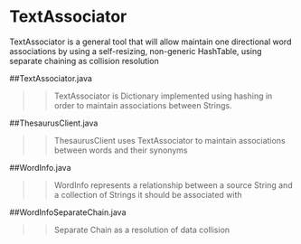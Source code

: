 # TextAssociator
TextAssociator is a general tool that will allow maintain one directional word associations by using a self-resizing,
non-generic HashTable, using separate chaining as collision resolution

##TextAssociator.java 
>>TextAssociator is Dictionary implemented using hashing in order to maintain associations between Strings. 

##ThesaurusClient.java
>>ThesaurusClient uses TextAssociator to maintain associations between words and their synonyms

##WordInfo.java
>>WordInfo represents a relationship between a source String and a collection of Strings it should be  associated with

##WordInfoSeparateChain.java 
>>Separate Chain as a resolution of data collision
